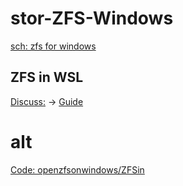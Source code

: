 # stor-ZFS-Windows
[sch: zfs for windows](https://www.google.com/search?q=zfs+for+windows)

## ZFS in WSL
[Discuss:](https://www.reddit.com/r/zfs/comments/kxm29x/using_zfs_on_windows_10/) -> [Guide](https://www.starwindsoftware.com/blog/enable-block-storage-devices-in-wsl2)


# alt
[Code: openzfsonwindows/ZFSin](https://github.com/openzfsonwindows/ZFSin)
